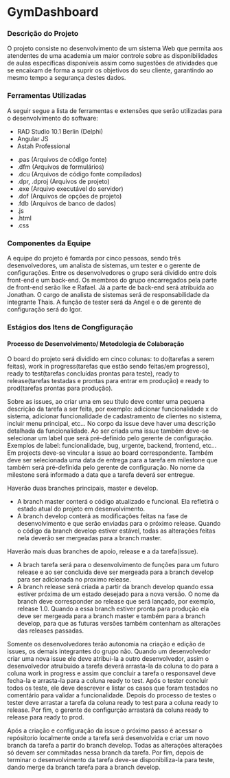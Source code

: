# GymDashboard #

### Descrição do Projeto ###

O projeto consiste no desenvolvimento de um sistema Web que permita aos atendentes de uma academia um maior controle sobre as disponibilidades de aulas específicas disponíveis assim como sugestões de atividades que se encaixam de forma a suprir os objetivos do seu cliente, garantindo ao mesmo tempo a segurança destes dados.

### Ferramentas Utilizadas ###

A seguir segue a lista de ferramentas e extensões que serão utilizadas para o desenvolvimento do software:

- RAD Studio 10.1 Berlin (Delphi)
- Angular JS
- Astah Professional

* .pas (Arquivos de código fonte)
* .dfm (Arquivos de formulários)
* .dcu (Arquivos de código fonte compilados)
* .dpr, .dproj (Arquivos de projeto)
* .exe (Arquivo executável do servidor)
* .dof (Arquivos de opções de projeto)
* .fdb (Arquivos de banco de dados)
* .js
* .html
* .css

### Componentes da Equipe ###

A equipe do projeto é fomarda por cinco pessoas, sendo três desenvolvedores, um analista de sistemas, um tester e o gerente de configurações. Entre os desenvolvedores o grupo será dividido entre dois front-end e um back-end. Os membros do grupo encarregados pela parte de front-end serão Ike e Rafael. Já a parte de back-end será atribuida ao Jonathan. O cargo de analista de sistemas será de responsabilidade da integrante Thais. A função de tester será da Angel e o de gerente de configuração será do Igor.

### Estágios dos Itens de Congfiguração ###

#### Processo de Desenvolvimento/ Metodologia de Colaboração ####

O board do projeto será dividido em cinco colunas: to do(tarefas a serem feitas), work in progress(tarefas que estão sendo feitas/em progresso), ready to test(tarefas concluídas prontas para teste), ready to release(tarefas testadas e prontas para entrar em produção) e ready to prod(tarefas prontas para produção). 

Sobre as issues, ao criar uma em seu título deve conter uma pequena descrição da tarefa a ser feita, por exemplo: adicionar funcionalidade x do sistema, adicionar funcionalidade de cadastramento de clientes no sistema, incluir menu principal, etc... No corpo da issue deve haver uma descrição detalhada da funcionalidade. Ao ser criada uma issue também deve-se selecionar um label que será pré-definido pelo gerente de configuração. Exemplos de label: funcionalidade, bug, urgente, backend, frontend, etc... Em projects deve-se vincular a issue ao board correspondente. Também deve ser selecionada uma data de entrega para a tarefa em milestone que também será pré-definida pelo gerente de configuração. No nome da milestone será informado a data que a tarefa deverá ser entregue.

Haverão duas branches principais, master e develop.
- A branch master conterá o código atualizado e funcional. Ela refletirá o estado atual do projeto em desenvolvimento.
- A branch develop conterá as modificações feitas na fase de desenvolvimento e que serão enviadas para o próximo release. Quando o código da branch develop estiver estável, todas as alterações feitas nela deverão ser mergeadas para a branch master.

Haverão mais duas branches de apoio, release e a da tarefa(issue).
- A brach tarefa será para o desenvolvimento de funções para um futuro release e ao ser concluida deve ser mergeada para a branch develop para ser adicionada no proximo release. 
- A branch release será criada a partir da branch develop quando essa estiver próxima de um estado desejado para a nova versão. O nome da branch deve corresponder ao release que será lançado, por exemplo, release 1.0. Quando a essa branch estiver pronta para produção ela deve ser mergeada para a branch master e também para a branch develop, para que as futuras versões também contenham as alterações das releases passadas.

Somente os desenvolvedores terão autonomia na criação e edição de issues, os demais integrantes do grupo não. Quando um desenvolvedor criar uma nova issue ele deve atribui-la a outro desenvolvedor, assim o desenvolvedor atruibuido a tarefa deverá arrasta-la da coluna to do para a coluna work in progress e assim que concluir a tarefa o responsavel deve fecha-la e arrasta-la para a coluna ready to test. Após o tester concluir todos os teste, ele deve descrever e listar os casos que foram testados no comentário para validar a funcionalidade. Depois do processo de testes o tester deve arrastar a tarefa da coluna ready to test para a coluna ready to release. Por fim, o gerente de configurção arrastará da coluna ready to release para ready to prod.

Após a criação e configuração da issue o próximo passo é acessar o repósitorio localmente onde a tarefa será desenvolvida e criar um novo branch da tarefa a partir do branch develop. Todas as alterações alterações só devem ser commitadas nessa branch da tarefa. Por fim, depois de terminar o desenvolvimento da tarefa deve-se disponibiliza-la para teste, dando merge da branch tarefa para a branch develop.
